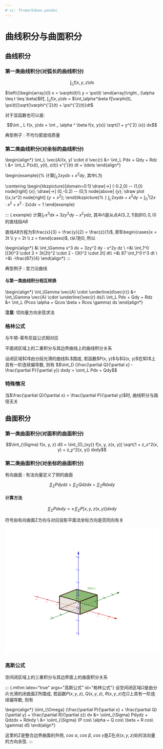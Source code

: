 ```yaml
---
# vi: ft=markdown.pandoc
---
```


# 曲线积分与曲面积分

## 曲线积分

### 第一类曲线积分(对弧长的曲线积分)

$$\int_L f(x, y, z) ds$$

$\left\{\begin{array}{l} x = \varphi(t)\\ y = \psi(t) \end{array}\right., (\alpha \leq t \leq \beta)$时, $\int_L f(x, y) ds$ = $\int_\alpha^\beta f[\varphi(t), \psi(t)]\sqrt{\varphi^{'2}(t) + \psi^{'2}(t)}dt$

对于显函数也可以是:

$$\int _ L f(x, y)ds = \int _ \alpha ^ \beta f(x, y(x)) \sqrt{1 + y^{'2} (x)} dx$$

典型例子
: 不均匀密度线质量

### 第二类曲线积分(对坐标的曲线积分)

\begin{align*}
\int_L \vec{A}(x, y) \cdot d \vec{r} &= \int_L Pdx + Qdy + Rdz \\
                                     &= \int_L P(x(t), y(t), z(t)) x^{'}(t) dt + \ldots
\end{align*}

\begin{example}{%
计算$\int_L 2xy dx + x^2 dy$, 其中L为

\centering
\begin{tikzpicture}[domain=0:1]
    \draw[->] (-0.2,0) -- (1,0) node[right] {$x$};
    \draw[->] (0,-0.2) -- (0,1) node[above] {$y$};
    \draw plot (\x,\x^2) node[right] {$y = x^2$};
\end{tikzpicture}%
}
$\int_L 2xy dx + x^2 dy = \int_0^1 (2 x \cdot x^2 + x^2 \cdot 2x) dx = 1$
\end{example}

::: {.example}
计算$\int_\Gamma x^3 dx + 3zy^2 dy - x^2y dz$, 其中$\Lambda$是从点$A(3, 2, 1)$到$B(0, 0, 0)$的直线段$AB$

直线$AB$方程为$\frac{x}{3} = \frac{y}{2} = \frac{z}{1}$, 即$\begin{cases}x = 3t \\ y = 2t \\ z = t\end{cases}$, $t$从$1$到$0$, 所以

\begin{align*}
&\ \int_\Gamma x^3 dx + 3zy^2 dy - x^2y dz \\
=&\ \int_1^0 [(3t)^3 \cdot 3 + 3t(2t)^2 \cdot 2 - (3t)^2 \cdot 2t] dt\\
=&\ 87 \int_1^0 t^3 dt \\
=&\ -\frac{87}{4}
\end{align*}
:::

典型例子
: 变力沿曲线

#### 与第一类曲线积分相互转换

\begin{align*}
\int_\Gamma \vec{A} \cdot \underline{d\vec{r}} &= \int_\Gamma \vec{A} \cdot \underline{\vec{r} ds}\\
\int_L Pdx + Qdy + Rdz &= \int_L (Pcos \alpha + Qcos \beta + Rcos \gamma) ds
\end{align*}

**注意**: 切向量方向余弦求法

### 格林公式

与牛顿-莱布尼兹公式相对应

平面闭区域上的二重积分与其边界曲线上的曲线积分关系

<div latex="true" class="mthm" args="格林公式" id="格林公式">
设闭区域$D$由分段光滑的曲线$L$围成, 若函数$P(x, y)$与$Q(x, y)$在$D$上具有一阶连续偏导数, 则有
$$\iint_D (\frac{\partial Q}{\partial x} - \frac{\partial P}{\partial y}) dxdy = \oint_L Pdx + Qdy$$
</div>

### 特殊情况

当$\frac{\partial Q}{\partial x} = \frac{\partial P}{\partial y}$时, 曲线积分与路径无关

## 曲面积分

### 第一类曲面积分(对面积的曲面积分)

$$\iint_{\Sigma} f(x, y, z) dS = \iint_{D_{xy}} f[x, y, z(x, y)] \sqrt{1 + z_x^2(x, y) + z_y^2(x, y)} dxdy$$

### 第二类曲面积分(对坐标的曲面积分)

有向曲面
: 有法向量定义了侧的曲面

$$\iint_\Sigma P dydz + \iint_\Sigma Q dzdx + \iint_\Sigma R dxdy$$

#### 计算方法

$$\iint_\Sigma P dxdy = \pm \iint_\Sigma P[x, y, z(x, y)] dxdy$$

符号由有向曲面$\Sigma$方向与对应投影平面法坐标方向是否同向有关

![](./image/11-curve-integration/surface-integration-1.png)

### 高斯公式

空间闭区域上的三重积分与其边界面上的曲面积分关系

::: {.mthm latex="true" args="高斯公式" id="格林公式"}
设空间闭区域$\Omega$是由分片光滑的闭曲面$\Sigma$所围成, 若函数$P(x, y, z)$, $Q(x, y, z)$, $R(x, y, z)$在$\Omega$上具有一阶连续偏导数, 则有

\begin{align*}
      \iiint_{\Omega} (\frac{\partial P}{\partial x} + \frac{\partial Q}{\partial y} + \frac{\partial R}{\partial z}) dv &= \oiint_{\Sigma} Pdydz + Qdzdx + Rdxdy \\
                                                                                                                         &= \oiint_{\Sigma} (P cos\ \alpha + Q cos\ \beta + R cos\ \gamma) dS
\end{align*}

这里的$\Sigma$是整合边界曲面的外侧, $cos\ \alpha$, $cos\ \beta$, $cos\ \gamma$是$\Sigma$在点$(x, y, z)$处的法向量的方向余弦.
:::

